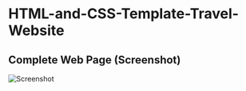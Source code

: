 # HTML-and-CSS-Template-Travel-Website
## Complete Web Page (Screenshot)
![Screenshot](https://user-images.githubusercontent.com/73348512/106349990-56a30a80-62f4-11eb-93a1-b67fb1782a93.jpg)
